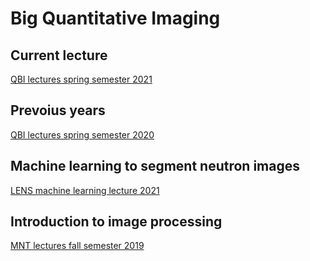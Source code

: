 # Big Quantitative Imaging
## Current lecture
[QBI lectures spring semester 2021](https://imaginglectures.github.io/Quantitative-Big-Imaging-2021/)

## Prevoius years
[QBI lectures spring semester 2020](https://imaginglectures.github.io/Quantitative-Big-Imaging-2020/)

## Machine learning to segment neutron images
[LENS machine learning lecture 2021](https://imaginglectures.github.io/MLSegmentation4NI/)

## Introduction to image processing
[MNT lectures fall semester 2019](https://imaginglectures.github.io/MNT_Lectures2019/)
